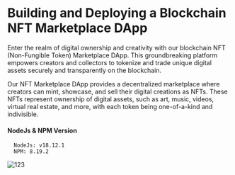
# Building and Deploying a Blockchain NFT Marketplace DApp

Enter the realm of digital ownership and creativity with our blockchain NFT (Non-Fungible Token) Marketplace DApp. This groundbreaking platform empowers creators and collectors to tokenize and trade unique digital assets securely and transparently on the blockchain.

Our NFT Marketplace DApp provides a decentralized marketplace where creators can mint, showcase, and sell their digital creations as NFTs. These NFTs represent ownership of digital assets, such as art, music, videos, virtual real estate, and more, with each token being one-of-a-kind and indivisible.

#### NodeJs & NPM Version

```https://nodejs.org/en/download
  NodeJs: v18.12.1
  NPM: 8.19.2
```

![123](https://github.com/CuongXuanLe/nftMarketplace/assets/90383072/b7d9f9b7-d167-46b5-9c83-3d1bff66f038)
